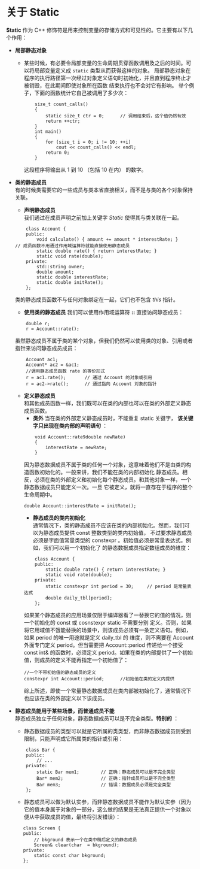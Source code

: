 # 关于 **Static**
**Static** 作为 C++ 修饰符是用来控制变量的存储方式和可见性的。它主要有以下几个作用：
* **局部静态对象**
  * 某些时候，有必要令局部变量的生命周期贯穿函数调用及之后的时间。可以将局部变量定义成 `static` 类型从而获得这样的对象。
局部静态对象在程序的执行路径第一次经过对象定义语句时初始化，并且直到程序终止才被销毁，在此期间即使对象所在函数
结束执行也不会对它有影响。
    举个例子，下面的函数统计它自己被调用了多少次：
    ```
        size_t count_calls()
        {
            static size_t ctr = 0;      // 调用结束后，这个值仍然有效
            return ++ctr;
        }
        int main()
        {
            for (size_t i = 0; i != 10; ++i)
                cout << count_calls() << endl;
            return 0;
        }
    ```
    这段程序将输出从 1 到 10 （包括 10 在内） 的数字。



* **类的静态成员**  
 有的时候类需要它的一些成员与类本省直接相关，而不是与类的各个对象保持关联。
  * **声明静态成员**  
  我们通过在成员声明之前加上关键字 *Static* 使得其与类关联在一起。
  ```
      class Account {
      public:
          void calculate() { amount += amount * interestRate; }     // 成员函数不用通过作用域运算符就能直接使用静态成员
          static double rate() { return interestRate; }
          static void rate(double);
      private:
          std::string owner;
          double amount;
          static double interestRate;
          static double initRate();
      };
  ```
  类的静态成员函数不与任何对象绑定在一起，它们也不包含 *this* 指针。  
  * **使用类的静态成员**
  我们可以使用作用域运算符 **::** 直接访问静态成员：
  ```
      double r;
      r = Account::rate();
  ```
  虽然静态成员不属于类的某个对象，但我们仍然可以使用类的对象、引用或者指针来访问静态成员成员：
  ```
      Account ac1;
      Account* ac2 = &ac1;
      //调用静态成员函数 rate 的等价形式
      r = ac1.rate();       // 通过 Account 的对象或引用
      r = ac2->rate();      // 通过指向 Account 对象的指针
  ```
  * **定义静态成员**  
  和其他成员函数一样，我们既可以在类的内部也可以在类的外部定义静态成员函数。
    * **类外**
    当在类的外部定义静态成员时，不能重复 static 关键字， **该关键字只出现在类内部的声明语句** ：
    ```
        void Account::rate9double newRate)
        {
            interestRate = newRate;
        }
    ```
    因为静态数据成员不属于类的任何一个对象，这意味着他们不是由类的构造函数初始化的。一般来讲，我们不能在类的内部初始化
    静态成员。相反，必须在类的外部定义和初始化每个静态成员。和其他对象一样，一个静态数据成员只能定义一次。一旦
    它被定义，就将一直存在于程序的整个生命周期中。
    ```
    double Account::interestRate = initRate();
    ```
    * **静态成员的类内初始化**  
    通常情况下，类的静态成员不应该在类的内部初始化。然而，我们可以为静态成员提供 const 整数类型的类内初始值，
    不过要求静态成员必须是字面值常量类型的 constexpr 。初始值必须是常量表达式。例如，我们可以用一个初始化了
    的静态数据成员指定数组成员的维度：
    ```
        class Account {
        public:
            static double rate() { return interestRate; }
            static void rate(double);
        private:
            static constexpr int period = 30;     // period 是常量表达式
            double daily_tbl[period];
        };
    ```
    如果某个静态成员的应用场景仅限于编译器看了一替换它的值的情况，则一个初始化的 const 或 cosnstexpr static 不需要分别
    定义。否则，如果将它用域值不饿能替换的场景中，则该成员必须有一条定义语句。例如，如果 period 的唯一用途就是定义 daily_tbl 的
    维度，则不需要在 Account 外面专门定义 period。但当需要把 Account::period 传递给一个接受 const int& 的函数时，必须定义
    period。如果在类的内部提供了一个初始值，则成员的定义不能再指定一个初始值了：
    ```
    //一个不带初始值的静态成员的定义
    constexpr int Account::period;      //初始值在类的定义内提供
    ```
    综上所述，即使一个常量静态数据成员在类内部被初始化了，通常情况下也应该在类的外部定义以下该成员。
 * **静态成员能用于某些场景，而普通成员不能**  
   静态成员独立于任何对象，静态数据成员可以是不完全类型。**特别的** ：
   * 静态数据成员的类型可以就是它所属的类类型，而非静态数据成员则受到限制，只能声明成它所属类的指针或引用：  
    ```
        class Bar {
        public:
            // ...
        private:
            static Bar mem1;        // 正确：静态成员可以是不完全类型
            Bar* mem2;              // 正确：指针成员可以是不完全类型
            Bar mem3;               // 错误：数据成员必须是完全类型
        };
   ```

   * 静态成员可以做为默认实参，而非静态数据成员不能作为默认实参（因为它的值本身属于对象的一部分，这么做的结果是无法真正提供一个对象以便从中获取成员的值，最终将引发错误）：    
   ```
      class Screen {
      public:
          // bkground 表示一个在类中稍后定义的静态成员
          Screen& clear(char  = bkground);
      private:
          static const char bkground;
      };
   ```
